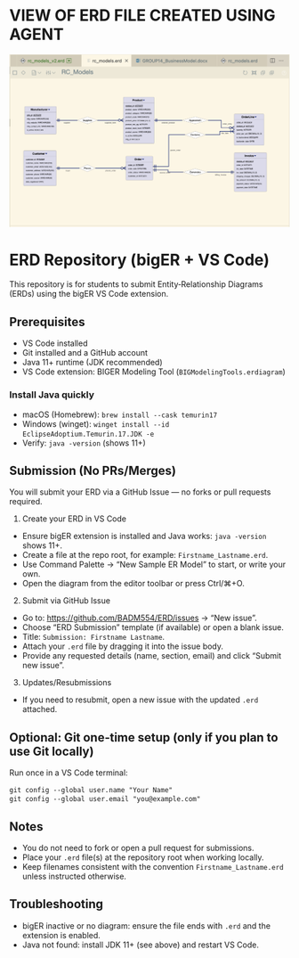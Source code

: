 # VIEW OF ERD FILE CREATED USING AGENT
![alt text](image.png)



# ERD Repository (bigER + VS Code)

This repository is for students to submit Entity‑Relationship Diagrams (ERDs) using the bigER VS Code extension.

## Prerequisites
- VS Code installed
- Git installed and a GitHub account
- Java 11+ runtime (JDK recommended)
- VS Code extension: BIGER Modeling Tool (`BIGModelingTools.erdiagram`)

### Install Java quickly
- macOS (Homebrew): `brew install --cask temurin17`
- Windows (winget): `winget install --id EclipseAdoptium.Temurin.17.JDK -e`
- Verify: `java -version` (shows 11+)

## Submission (No PRs/Merges)
You will submit your ERD via a GitHub Issue — no forks or pull requests required.

1) Create your ERD in VS Code
- Ensure bigER extension is installed and Java works: `java -version` shows 11+.
- Create a file at the repo root, for example: `Firstname_Lastname.erd`.
- Use Command Palette → “New Sample ER Model” to start, or write your own.
- Open the diagram from the editor toolbar or press Ctrl/⌘+O.

2) Submit via GitHub Issue
- Go to: https://github.com/BADM554/ERD/issues → “New issue”.
- Choose “ERD Submission” template (if available) or open a blank issue.
- Title: `Submission: Firstname Lastname`.
- Attach your `.erd` file by dragging it into the issue body.
- Provide any requested details (name, section, email) and click “Submit new issue”.

3) Updates/Resubmissions
- If you need to resubmit, open a new issue with the updated `.erd` attached.

## Optional: Git one‑time setup (only if you plan to use Git locally)
Run once in a VS Code terminal:
```
git config --global user.name "Your Name"
git config --global user.email "you@example.com"
```

## Notes
- You do not need to fork or open a pull request for submissions.
- Place your `.erd` file(s) at the repository root when working locally.
- Keep filenames consistent with the convention `Firstname_Lastname.erd` unless instructed otherwise.

## Troubleshooting
- bigER inactive or no diagram: ensure the file ends with `.erd` and the extension is enabled.
- Java not found: install JDK 11+ (see above) and restart VS Code.
